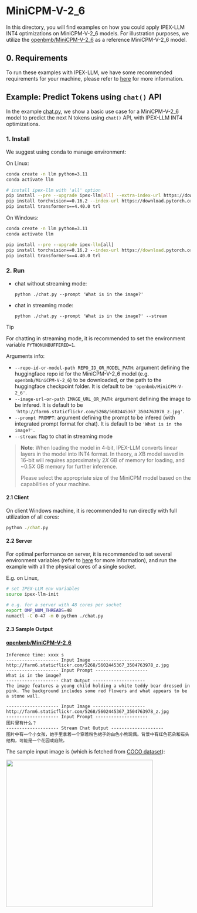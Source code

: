 # MiniCPM-V-2_6
In this directory, you will find examples on how you could apply IPEX-LLM INT4 optimizations on MiniCPM-V-2_6 models. For illustration purposes, we utilize the [openbmb/MiniCPM-V-2_6](https://huggingface.co/openbmb/MiniCPM-V-2_6) as a reference MiniCPM-V-2_6 model.

## 0. Requirements
To run these examples with IPEX-LLM, we have some recommended requirements for your machine, please refer to [here](../README.md#recommended-requirements) for more information.

## Example: Predict Tokens using `chat()` API
In the example [chat.py](./chat.py), we show a basic use case for a MiniCPM-V-2_6 model to predict the next N tokens using `chat()` API, with IPEX-LLM INT4 optimizations.
### 1. Install
We suggest using conda to manage environment:

On Linux:

```bash
conda create -n llm python=3.11
conda activate llm

# install ipex-llm with 'all' option
pip install --pre --upgrade ipex-llm[all] --extra-index-url https://download.pytorch.org/whl/cpu
pip install torchvision==0.16.2 --index-url https://download.pytorch.org/whl/cpu
pip install transformers==4.40.0 trl
```
On Windows:

```cmd
conda create -n llm python=3.11
conda activate llm

pip install --pre --upgrade ipex-llm[all]
pip install torchvision==0.16.2 --index-url https://download.pytorch.org/whl/cpu
pip install transformers==4.40.0 trl
```

### 2. Run

- chat without streaming mode:
  ```
  python ./chat.py --prompt 'What is in the image?'
  ```
- chat in streaming mode:
  ```
  python ./chat.py --prompt 'What is in the image?' --stream
  ```

> [!TIP]
> For chatting in streaming mode, it is recommended to set the environment variable `PYTHONUNBUFFERED=1`.


Arguments info:
- `--repo-id-or-model-path REPO_ID_OR_MODEL_PATH`: argument defining the huggingface repo id for the MiniCPM-V-2_6 model (e.g. `openbmb/MiniCPM-V-2_6`) to be downloaded, or the path to the huggingface checkpoint folder. It is default to be `'openbmb/MiniCPM-V-2_6'`.
- `--image-url-or-path IMAGE_URL_OR_PATH`: argument defining the image to be infered. It is default to be `'http://farm6.staticflickr.com/5268/5602445367_3504763978_z.jpg'`.
- `--prompt PROMPT`: argument defining the prompt to be infered (with integrated prompt format for chat). It is default to be `'What is in the image?'`.
- `--stream`: flag to chat in streaming mode

> **Note**: When loading the model in 4-bit, IPEX-LLM converts linear layers in the model into INT4 format. In theory, a *X*B model saved in 16-bit will requires approximately 2*X* GB of memory for loading, and ~0.5*X* GB memory for further inference.
>
> Please select the appropriate size of the MiniCPM model based on the capabilities of your machine.

#### 2.1 Client
On client Windows machine, it is recommended to run directly with full utilization of all cores:
```cmd
python ./chat.py 
```

#### 2.2 Server
For optimal performance on server, it is recommended to set several environment variables (refer to [here](../README.md#best-known-configuration-on-linux) for more information), and run the example with all the physical cores of a single socket.

E.g. on Linux,
```bash
# set IPEX-LLM env variables
source ipex-llm-init

# e.g. for a server with 48 cores per socket
export OMP_NUM_THREADS=48
numactl -C 0-47 -m 0 python ./chat.py
```

#### 2.3 Sample Output
#### [openbmb/MiniCPM-V-2_6](https://huggingface.co/openbmb/MiniCPM-V-2_6)
```log
Inference time: xxxx s
-------------------- Input Image --------------------
http://farm6.staticflickr.com/5268/5602445367_3504763978_z.jpg
-------------------- Input Prompt --------------------
What is in the image?
-------------------- Chat Output --------------------
The image features a young child holding a white teddy bear dressed in pink. The background includes some red flowers and what appears to be a stone wall.
```

```log
-------------------- Input Image --------------------
http://farm6.staticflickr.com/5268/5602445367_3504763978_z.jpg
-------------------- Input Prompt --------------------
图片里有什么？
-------------------- Stream Chat Output --------------------
图片中有一个小女孩，她手里拿着一个穿着粉色裙子的白色小熊玩偶。背景中有红色花朵和石头结构，可能是一个花园或庭院。
```

The sample input image is (which is fetched from [COCO dataset](https://cocodataset.org/#explore?id=264959)):

<a href="http://farm6.staticflickr.com/5268/5602445367_3504763978_z.jpg"><img width=400px src="http://farm6.staticflickr.com/5268/5602445367_3504763978_z.jpg" ></a>
